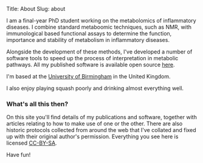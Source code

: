 Title: About
Slug: about

I am a final-year PhD student working on the metabolomics of inflammatory diseases. 
I combine standard metaboomic techniques, such as NMR, with immunological based functional
assays to determine the function, importance and stability of metabolism in inflammatory diseases.

Alongside the development of these methods, I've developed a number of software tools to 
speed up the process of interpretation in metabolic pathways. All my published software
is available open source [here][software].

I'm based at the [University of Birmingham][uob] in the United Kingdom.

I also enjoy playing squash poorly and drinking almost everything well.

### What's all this then?

On this site you'll find details of my publications and software, together with articles
relating to how to make use of one or the other. There are also historic protocols collected from around the web that I've
collated and fixed up with their original author's permission. Everything you see here is licensed [CC-BY-SA][cc-by-sa].

Have fun!

[uob]: http://www.birmingham.ac.uk
[software]: /software
[cc-by-sa]: http://creativecommons.org/licenses/by-sa/3.0/
